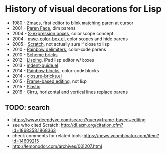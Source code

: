 # History of visual decorations for Lisp

- 1980 - [Zmacs], first editor to blink matching paren at cursor
- 2001 - [Paren Face], dim parens
- 2004 - [S-expression boxes], color scope concept
- 2004 - [mwe-color-box.el], color scopes and hide parens
- 2005 - [Scratch], not actually sure if close to lisp
- 2010 - [Rainbow delimiters], color-code parens
- 2010 - [Scheme bricks]
- 2012 - [Lisping], iPad lisp editor w/ boxes
- 2013 - [indent-guide.el]
- 2014 - [Rainbow blocks], color-code blocks
- 2014 - [closure-bricks.el]
- 2015 - [Frame-based editing], not lisp
- 2015 - [Plastic]
- 2016 - [Cirru], horizontal and vertical lines replace parens

## TODO: search

- https://www.deepdyve.com/search?query=frame-based+editing
- see who cited Scratch: http://dl.acm.org/citation.cfm?id=1868358.1868363
- check comments for related tools: https://news.ycombinator.com/item?id=14609215
- http://lemonodor.com/archives/001207.html

[S-expression boxes]:http://web.archive.org/web/20060210052317/http://www.32768.com/bill/weblog/2004/11/04/someone-threw-up-some-lisp/
[Scheme bricks]:https://fo.am/scheme-bricks/
[closure-bricks.el]:https://github.com/josephwilk/closure-bricks.el
[Cirru]:http://cirru.org/
[Plastic]:https://github.com/darwin/plastic

[Scratch]:https://en.wikipedia.org/wiki/Scratch_(programming_language)
[Snap!]:https://en.wikipedia.org/wiki/Snap!_(programming_language)

[Rainbow delimiters]:https://www.emacswiki.org/emacs/RainbowDelimiters
[Frame-based editing]:https://kclpure.kcl.ac.uk/portal/files/71018111/Frame_based_editing.pdf

[indent-guide.el]:https://github.com/zk-phi/indent-guide
[Rainbow blocks]:https://github.com/istib/rainbow-blocks
[mwe-color-box.el]:http://www.foldr.org/~michaelw/emacs/
[Zmacs]:https://en.wikipedia.org/wiki/Zmacs
[Paren Face]:https://www.emacswiki.org/emacs/ParenFace
[Lisping]:https://web.archive.org/web/20170109211433/http://slidetocode.com:80/lisping

